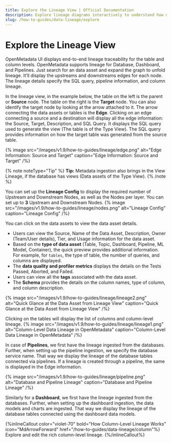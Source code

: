 ```yaml
---
title: Explore the Lineage View | Official Documentation
description: Explore lineage diagrams interactively to understand how data flows between sources, transformations, and dashboards.
slug: /how-to-guides/data-lineage/explore
---
```


# Explore the Lineage View

OpenMetadata UI displays end-to-end lineage traceability for the table and column levels. OpenMetadata supports lineage for Database, Dashboard, and Pipelines. Just search for an data asset and expand the graph to unfold lineage. It’ll display the upstreams and downstreams edges for each node. The lineage details specify the SQL query, pipeline information, and column lineage.

In the lineage view, in the example below, the table on the left is the parent or **Source** node. The table on the right is the **Target** node. You can also identify the target node by looking at the arrow attached to it. The arrow connecting the data assets or tables is the **Edge**. Clicking on an edge connecting a source and a destination will display all the edge information: the Source, Target, Description, and SQL Query. It displays the SQL query used to generate the view (The table is of the Type View). The SQL query provides information on how the target table was generated from the source table.

{% image
src="/images/v1.9/how-to-guides/lineage/edge.png"
alt="Edge Information: Source and Target"
caption="Edge Information: Source and Target"
/%}

{% note noteType="Tip" %} **Tip:** Metadata ingestion also brings in the View Lineage, if the database has views (Data assets of the Type View). {% /note %}

You can set up the **Lineage Config** to display the required number of Upstream and Downstream Nodes, as well as the Nodes per layer. You can set up to **3** Upstream and Downstream Nodes.
{% image
src="/images/v1.9/how-to-guides/lineage/nodes.png"
alt="Lineage Config"
caption="Lineage Config"
/%}

You can click on the data assets to view the data asset details. 
- Users can view the Source, Name of the Data Asset, Description, Owner (Team/User details), Tier, and Usage information for the data asset. 
- Based on the **type of data asset** (Table, Topic, Dashboard, Pipeline, ML Model, Container), the quick preview provides additional information. For example, for `tables`, the type of table, the number of queries, and columns are displayed. 
- The **data quality and profiler metrics** displays the details on the Tests Passed, Aborted, and Failed. 
- Users can view all the **tags** associated with the data asset.
- The **Schema** provides the details on the column names, type of column, and column description.

{% image
src="/images/v1.9/how-to-guides/lineage/lineage2.png"
alt="Quick Glance at the Data Asset from Lineage View"
caption="Quick Glance at the Data Asset from Lineage View"
/%}

Clicking on the tables will display the list of columns and column-level lineage.
{% image
src="/images/v1.9/how-to-guides/lineage/lineage1.png"
alt="Column-Level Data Lineage in OpenMetadata"
caption="Column-Level Data Lineage in OpenMetadata"
/%}

In case of **Pipelines**, we first have the lineage ingested from the databases. Further, when setting up the pipeline ingestion, we specify the database service name. That way we display the lineage of the database tables connected via pipelines. If a lineage is created through a pipeline, the same is displayed in the Edge information.

{% image
src="/images/v1.9/how-to-guides/lineage/pipeline.png"
alt="Database and Pipeline Lineage"
caption="Database and Pipeline Lineage"
/%} 

Similarly for a **Dashboard**, we first have the lineage ingested from the databases. Further, when setting up the dashboard ingestion, the data models and charts are ingested. That way we display the lineage of the database tables connected using the dashboard data models.

{%inlineCallout
  color="violet-70"
  bold="How Column-Level Lineage Works"
  icon="MdArrowForward"
  href="/how-to-guides/data-lineage/column"%}
  Explore and edit the rich column-level lineage.
{%/inlineCallout%}